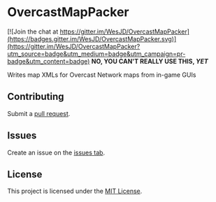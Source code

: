# OvercastMapPacker

[![Join the chat at https://gitter.im/WesJD/OvercastMapPacker](https://badges.gitter.im/WesJD/OvercastMapPacker.svg)](https://gitter.im/WesJD/OvercastMapPacker?utm_source=badge&utm_medium=badge&utm_campaign=pr-badge&utm_content=badge)
**NO, YOU CAN'T REALLY USE THIS, _YET_**

Writes map XMLs for Overcast Network maps from in-game GUIs

## Contributing
Submit a [pull request](https://github.com/WesJD/OvercastMapPacker/compare).

## Issues
Create an issue on the [issues tab](https://github.com/WesJD/OvercastMapPacker/issues/new).

## License
This project is licensed under the [MIT License](LICENSE.txt). 
